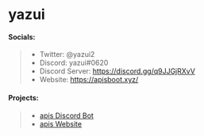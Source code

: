 # yazui

#### Socials:
> - Twitter: @yazui2
> - Discord: yazui#0620
> - Discord Server: https://discord.gg/q9JJGjRXvV
> - Website: https://apisboot.xyz/

#### Projects:
> - [apis Discord Bot](https://github.com/yazui/apis-documentation)
> - [apis Website](https://apisbot.xyz/)

